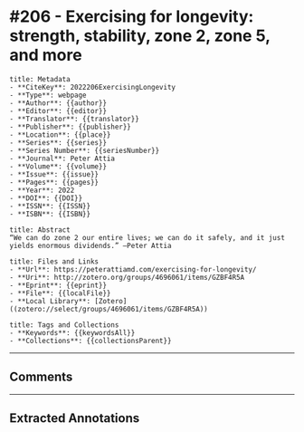 # #206 - Exercising for longevity: strength, stability, zone 2, zone 5, and more

``` ad-info
title: Metadata
- **CiteKey**: 2022206ExercisingLongevity
- **Type**: webpage
- **Author**: {{author}}
- **Editor**: {{editor}}
- **Translator**: {{translator}}
- **Publisher**: {{publisher}}
- **Location**: {{place}}
- **Series**: {{series}}
- **Series Number**: {{seriesNumber}}
- **Journal**: Peter Attia
- **Volume**: {{volume}}
- **Issue**: {{issue}}
- **Pages**: {{pages}}
- **Year**: 2022 
- **DOI**: {{DOI}}
- **ISSN**: {{ISSN}}
- **ISBN**: {{ISBN}}
```
```ad-quote
title: Abstract
“We can do zone 2 our entire lives; we can do it safely, and it just yields enormous dividends.” —Peter Attia
```
```ad-abstract
title: Files and Links
- **Url**: https://peterattiamd.com/exercising-for-longevity/
- **Uri**: http://zotero.org/groups/4696061/items/GZBF4R5A
- **Eprint**: {{eprint}}
- **File**: {{localFile}}
- **Local Library**: [Zotero]((zotero://select/groups/4696061/items/GZBF4R5A))
```
```ad-note
title: Tags and Collections
- **Keywords**: {{keywordsAll}}
- **Collections**: {{collectionsParent}}
```

----

## Comments



----

## Extracted Annotations

